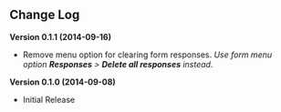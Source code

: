 ## Change Log

**Version 0.1.1 (2014-09-16)**

* Remove menu option for clearing form responses.  *Use form menu option __Responses__ > __Delete all responses__ instead.*  


**Version 0.1.0 (2014-09-08)**

* Initial Release